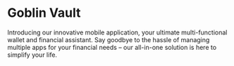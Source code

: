 # Goblin Vault
Introducing our innovative mobile application, your ultimate multi-functional wallet and financial assistant. Say goodbye to the hassle of managing multiple apps for your financial needs – our all-in-one solution is here to simplify your life.
